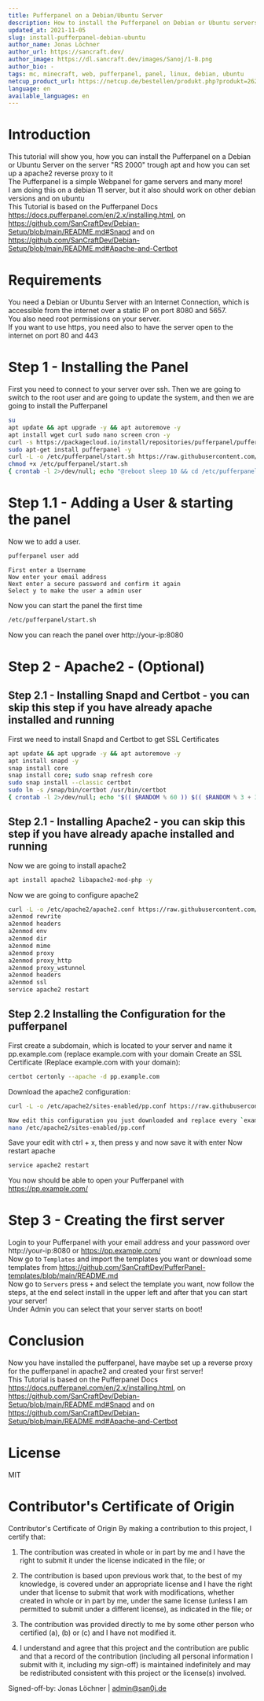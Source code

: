 ```yaml
---
title: Pufferpanel on a Debian/Ubuntu Server
description: How to install the Pufferpanel on Debian or Ubuntu servers
updated_at: 2021-11-05
slug: install-pufferpanel-debian-ubuntu
author_name: Jonas Löchner
author_url: https://sancraft.dev/
author_image: https://dl.sancraft.dev/images/Sanoj/1-B.png
author_bio: -
tags: mc, minecraft, web, pufferpanel, panel, linux, debian, ubuntu
netcup_product_url: https://netcup.de/bestellen/produkt.php?produkt=2623
language: en
available_languages: en
---
```


# Introduction
This tutorial will show you, how you can install the Pufferpanel on a Debian or Ubuntu Server on the server "RS 2000" trough apt and how you can set up a apache2 reverse proxy to it <br>
The Pufferpanel is a simple Webpanel for game servers and many more! <br>
I am doing this on a debian 11 server, but it also should work on other debian versions and on ubuntu <br>
This Tutorial is based on the Pufferpanel Docs https://docs.pufferpanel.com/en/2.x/installing.html, on https://github.com/SanCraftDev/Debian-Setup/blob/main/README.md#Snapd and on https://github.com/SanCraftDev/Debian-Setup/blob/main/README.md#Apache-and-Certbot

# Requirements
You need a Debian or Ubuntu Server with an Internet Connection, which is accessible from the internet over a static IP on port 8080 and 5657. <br>
You also need root permissions on your server. <br>
If you want to use https, you need also to have the server open to the internet on port 80 and 443

# Step 1 - Installing the Panel
First you need to connect to your server over ssh.
Then we are going to switch to the root user and are going to update the system, and then we are going to install the Pufferpanel
```sh
su
apt update && apt upgrade -y && apt autoremove -y
apt install wget curl sudo nano screen cron -y
curl -s https://packagecloud.io/install/repositories/pufferpanel/pufferpanel/script.deb.sh | sudo bash
sudo apt-get install pufferpanel -y
curl -L -o /etc/pufferpanel/start.sh https://raw.githubusercontent.com/2020Sanoj/community-tutorials/pufferpanel/community-tutorials/pufferpanel/configs/start.sh
chmod +x /etc/pufferpanel/start.sh
{ crontab -l 2>/dev/null; echo "@reboot sleep 10 && cd /etc/pufferpanel/ && ./start.sh" ; } | crontab -
```

# Step 1.1 - Adding a User & starting the panel
Now we to add a user. <br>
```sh
pufferpanel user add
```
```
First enter a Username
Now enter your email address
Next enter a secure password and confirm it again
Select y to make the user a admin user
```
Now you can start the panel the first time
```sh
/etc/pufferpanel/start.sh
```
Now you can reach the panel over http://your-ip:8080

# Step 2 - Apache2 - (Optional)

## Step 2.1 - Installing Snapd and Certbot - you can skip this step if you have already apache installed and running
First we need to install Snapd and Certbot to get SSL Certificates
```sh
apt update && apt upgrade -y && apt autoremove -y
apt install snapd -y
snap install core
snap install core; sudo snap refresh core
sudo snap install --classic certbot
sudo ln -s /snap/bin/certbot /usr/bin/certbot
{ crontab -l 2>/dev/null; echo "$(( $RANDOM % 60 )) $(( $RANDOM % 3 + 3 )) * * * sudo certbot renew --dry-run" ; } | crontab -
```

## Step 2.1 - Installing Apache2 - you can skip this step if you have already apache installed and running
Now we are going to install apache2
```sh
apt install apache2 libapache2-mod-php -y
```
Now we are going to configure apache2
```sh
curl -L -o /etc/apache2/apache2.conf https://raw.githubusercontent.com/2020Sanoj/community-tutorials/pufferpanel/community-tutorials/pufferpanel/configs/apache2.conf
a2enmod rewrite
a2enmod headers
a2enmod env
a2enmod dir
a2enmod mime
a2enmod proxy
a2enmod proxy_http
a2enmod proxy_wstunnel
a2enmod headers
a2enmod ssl
service apache2 restart
```
## Step 2.2 Installing the Configuration for the pufferpanel
First create a subdomain, which is located to your server and name it pp.example.com (replace example.com with your domain
Create an SSL Certificate (Replace example.com with your domain):
```sh
certbot certonly --apache -d pp.example.com
```
Download the apache2 configuration:
```sh
curl -L -o /etc/apache2/sites-enabled/pp.conf https://raw.githubusercontent.com/2020Sanoj/community-tutorials/pufferpanel/community-tutorials/pufferpanel/configs/pp.conf
```
```sh
Now edit this configuration you just downloaded and replace every `example.com` with your domain
nano /etc/apache2/sites-enabled/pp.conf
```
Save your edit with ctrl + x, then press y and now save it with enter
Now restart apache
```sh
service apache2 restart
```
You now should be able to open your Pufferpanel with https://pp.example.com/

# Step 3 - Creating the first server
Login to your Pufferpanel with your email address and your password over http://your-ip:8080 or https://pp.example.com/ <br>
Now go to `Templates` and import the templates you want or download some templates from https://github.com/SanCraftDev/PufferPanel-templates/blob/main/README.md <br>
Now go to `Servers` press `+` and select the template you want, now follow the steps, at the end select install in the upper left and after that you can start your server! <br>
Under Admin you can select that your server starts on boot!

# Conclusion
Now you have installed the pufferpanel, have maybe set up a reverse proxy for the pufferpanel in apache2 and created your first server! <br>
This Tutorial is based on the Pufferpanel Docs https://docs.pufferpanel.com/en/2.x/installing.html, on https://github.com/SanCraftDev/Debian-Setup/blob/main/README.md#Snapd and on https://github.com/SanCraftDev/Debian-Setup/blob/main/README.md#Apache-and-Certbot

# License
MIT

# Contributor's Certificate of Origin
Contributor's Certificate of Origin By making a contribution to this project, I certify that:

 1) The contribution was created in whole or in part by me and I have the right to submit it under the license indicated in the file; or

 2) The contribution is based upon previous work that, to the best of my knowledge, is covered under an appropriate license and I have the right under that license to submit that work with modifications, whether created in whole or in part by me, under the same license (unless I am permitted to submit under a different license), as indicated in the file; or

 3) The contribution was provided directly to me by some other person who certified (a), (b) or (c) and I have not modified it.

 4) I understand and agree that this project and the contribution are public and that a record of the contribution (including all personal information I submit with it, including my sign-off) is maintained indefinitely and may be redistributed consistent with this project or the license(s) involved.

Signed-off-by: Jonas Löchner | [admin@san0j.de](mailto:admin@san0j.de)

